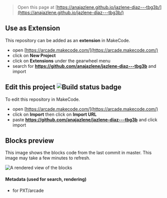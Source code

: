  


> Open this page at [https://anajazlene.github.io/jazlene-diaz---tbg3b/](https://anajazlene.github.io/jazlene-diaz---tbg3b/)

## Use as Extension

This repository can be added as an **extension** in MakeCode.

* open [https://arcade.makecode.com/](https://arcade.makecode.com/)
* click on **New Project**
* click on **Extensions** under the gearwheel menu
* search for **https://github.com/anajazlene/jazlene-diaz---tbg3b** and import

## Edit this project ![Build status badge](https://github.com/anajazlene/jazlene-diaz---tbg3b/workflows/MakeCode/badge.svg)

To edit this repository in MakeCode.

* open [https://arcade.makecode.com/](https://arcade.makecode.com/)
* click on **Import** then click on **Import URL**
* paste **https://github.com/anajazlene/jazlene-diaz---tbg3b** and click import

## Blocks preview

This image shows the blocks code from the last commit in master.
This image may take a few minutes to refresh.

![A rendered view of the blocks](https://github.com/anajazlene/jazlene-diaz---tbg3b/raw/master/.github/makecode/blocks.png)

#### Metadata (used for search, rendering)

* for PXT/arcade
<script src="https://makecode.com/gh-pages-embed.js"></script><script>makeCodeRender("{{ site.makecode.home_url }}", "{{ site.github.owner_name }}/{{ site.github.repository_name }}");</script>
